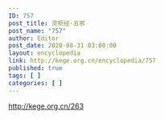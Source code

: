 ```yaml
---
ID: 757
post_title: 灵枢经·五邪
post_name: "757"
author: Editor
post_date: 2020-08-31 03:00:00
layout: encyclopedia
link: http://kege.org.cn/encyclopedia/757
published: true
tags: [ ]
categories: [ ]
---
```

http://kege.org.cn/263